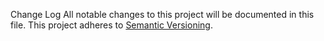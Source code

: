 Change Log
All notable changes to this project will be documented in this file.
This project adheres to [Semantic Versioning](http://semver.org/).


